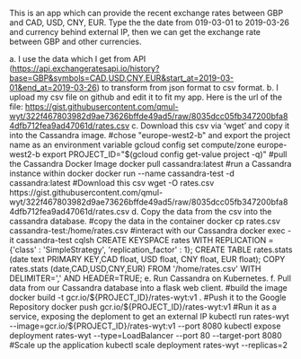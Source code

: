 This is an app which can provide the recent exchange rates between GBP and CAD, USD, CNY, EUR. Type the the date from 019-03-01 to 2019-03-26 and currency behind external IP, then we can get the exchange rate between GBP and other currencies. 

a. I use the data which I get from API (https://api.exchangeratesapi.io/history?base=GBP&symbols=CAD,USD,CNY,EUR&start_at=2019-03-01&end_at=2019-03-26) to transform from json format to csv format. 
b. I upload my csv file on github and edit it to fit my app. Here is the url of the file: https://gist.githubusercontent.com/qmul-wyt/322f467803982d9ae73626bffde49ad5/raw/8035dcc05fb347200bfa84dfb712fea9ad47061d/rates.csv
c. Download this csv via ‘wget’ and copy it into the Cassandra image.
#chose "europe-west2-b" and export the project name as an environment variable
gcloud config set compute/zone europe-west2-b
export PROJECT_ID="$(gcloud config get-value project -q)"
#pull the Cassandra Docker Image
docker pull cassandra:latest
#run a Cassandra instance within docker
docker run --name cassandra-test -d cassandra:latest
#Download this csv
wget -O rates.csv https://gist.githubusercontent.com/qmul-wyt/322f467803982d9ae73626bffde49ad5/raw/8035dcc05fb347200bfa84dfb712fea9ad47061d/rates.csv
d. Copy the data from the csv into the cassandra database.
#copy the data in the container
docker cp rates.csv cassandra-test:/home/rates.csv
#interact with our Cassandra
docker exec -it cassandra-test cqlsh
CREATE KEYSPACE rates WITH REPLICATION = {'class' : 'SimpleStrategy', 'replication_factor' : 1};
CREATE TABLE rates.stats (date text PRIMARY KEY,CAD float, USD float, CNY float, EUR float);
COPY rates.stats (date,CAD,USD,CNY,EUR) FROM '/home/rates.csv' WITH DELIMITER=',' AND HEADER=TRUE;
e. Run Cassandra on Kubernetes.
f. Pull data from our Cassandra database into a flask web client.
#build the image
docker build -t gcr.io/${PROJECT_ID}/rates-wyt:v1 .
#Push it to the Google Repository
docker push gcr.io/${PROJECT_ID}/rates-wyt:v1
#Run it as a service, exposing the deploment to get an external IP
kubectl run rates-wyt --image=gcr.io/${PROJECT_ID}/rates-wyt:v1 --port 8080
kubectl expose deployment rates-wyt --type=LoadBalancer --port 80 --target-port 8080
#Scale up the application
kubectl scale deployment rates-wyt --replicas=2
